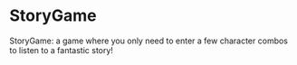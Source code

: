# StoryGame
 StoryGame: a game where you only need to enter a few character combos to listen to a fantastic story!
